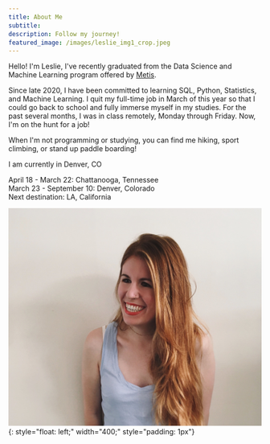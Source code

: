 ```yaml
---
title: About Me
subtitle:
description: Follow my journey!
featured_image: /images/leslie_img1_crop.jpeg
---
```


Hello! I'm Leslie, I've recently graduated from the Data Science and Machine Learning program offered by [Metis](https://www.thisismetis.com). 

Since late 2020, I have been committed to learning SQL, Python, Statistics, and Machine Learning. I quit my full-time job in March of this year so that I could go back to school and fully immerse myself in my studies. For the past several months, I was in class remotely, Monday through Friday. Now, I'm on the hunt for a job! 

When I'm not programming or studying, you can find me hiking, sport climbing, or stand up paddle boarding!

 I am currently in Denver, CO

 April 18 - March 22:    Chattanooga, Tennessee  
 March 23 - September 10:     Denver, Colorado  
 Next destination: LA, California

 ![image](/images/leslie_img1_crop.jpeg){: style="float: left;" width="400;" style="padding: 1px"}  